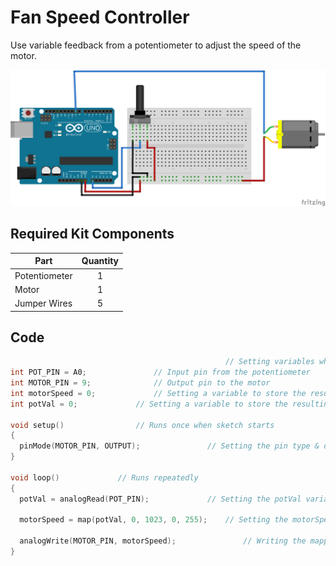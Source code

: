 # Fan Speed Controller

Use variable feedback from a potentiometer to adjust the speed of the motor.

![alt text](fan-speed-controller.png "Fan Speed Controller Circuit")

## Required Kit Components
| Part          | Quantity  	|
| ------------- |:-------------:|
| Potentiometer	| 1 		|
| Motor		| 1		|
| Jumper Wires	| 5     	|

## Code
```cpp										
												// Setting variables which can be easily called to later
int POT_PIN = A0;				// Input pin from the potentiometer
int MOTOR_PIN = 9;				// Output pin to the motor
int motorSpeed = 0;				// Setting a variable to store the resulting motor speed value
int potVal = 0;				// Setting a variable to store the resulting potentiometer value

void setup()				// Runs once when sketch starts
{
  pinMode(MOTOR_PIN, OUTPUT);				// Setting the pin type & defining the I/O
}

void loop()				// Runs repeatedly
{
  potVal = analogRead(POT_PIN);				// Setting the potVal variable to the reading from the POT_PIN (potentiometer input pin)

  motorSpeed = map(potVal, 0, 1023, 0, 255);	// Setting the motorSpeed variable to an equivalent variable between 0 & 255, based off the potVal which is between 0 & 1023

  analogWrite(MOTOR_PIN, motorSpeed);				// Writing the mapped value to the motorSpeed pin
}
```
